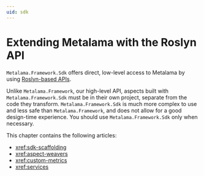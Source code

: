 ```yaml
---
uid: sdk
---
```


# Extending Metalama with the Roslyn API

`Metalama.Framework.Sdk` offers direct, low-level access to Metalama by using [Roslyn-based APIs](https://docs.microsoft.com/dotnet/csharp/roslyn-sdk/compiler-api-model).

Unlike `Metalama.Framework`, our high-level API, aspects built with `Metalama.Framework.Sdk` must be in their own project, separate from
the code they transform. `Metalama.Framework.Sdk` is much more complex to use and less safe than `Metalama.Framework`, and does not allow for a good design-time experience. You should use `Metalama.Framework.Sdk` only when necessary.

This chapter contains the following articles:

* <xref:sdk-scaffolding>
* <xref:aspect-weavers>
* <xref:custom-metrics>
* <xref:services>

